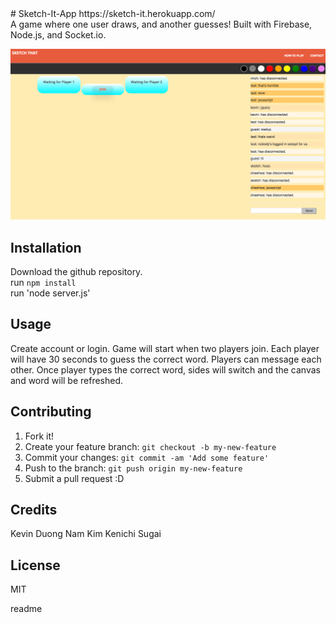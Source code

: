 <snippet>
  <content>
# Sketch-It-App
https://sketch-it.herokuapp.com/
<br />
A game where one user draws, and another guesses! Built with Firebase, Node.js, and Socket.io.

![alt tag](./screenshot.png)
<br />


## Installation
Download the github repository.
<br />
run `npm install`
<br />
run 'node server.js'


## Usage
Create account or login. Game will start when two players join.
Each player will have 30 seconds to guess the correct word. Players can message each other.
Once player types the correct word, sides will switch and the canvas and word will be refreshed.

## Contributing
1. Fork it!
2. Create your feature branch: `git checkout -b my-new-feature`
3. Commit your changes: `git commit -am 'Add some feature'`
4. Push to the branch: `git push origin my-new-feature`
5. Submit a pull request :D

## Credits
Kevin Duong
Nam Kim
Kenichi Sugai

## License
MIT


</content>
  <tabTrigger>readme</tabTrigger>
</snippet>
